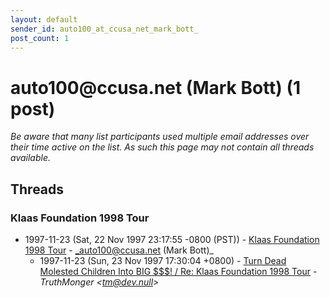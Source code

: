 ```yaml
---
layout: default
sender_id: auto100_at_ccusa_net_mark_bott_
post_count: 1
---
```


# auto100<span>@</span>ccusa.net (Mark Bott) (1 post)

_Be aware that many list participants used multiple email addresses over their time active on the list. As such this page may not contain all threads available._

## Threads

### Klaas Foundation 1998 Tour
+ 1997-11-23 (Sat, 22 Nov 1997 23:17:55 -0800 (PST)) - [Klaas Foundation 1998 Tour](/archive/1997/11/7ee448a2a73b41fd295a6c28a33db315ac5bbde5e987d189f39c877801b2b0f8) - _auto100@ccusa.net (Mark Bott)_
  + 1997-11-23 (Sun, 23 Nov 1997 17:30:04 +0800) - [Turn Dead Molested Children Into BIG $$$! / Re: Klaas Foundation 1998 Tour](/archive/1997/11/63c06c0437d8e7c000f398876f08673aabd2e6a96b89f3c3beed443b4d347f48) - _TruthMonger \<tm@dev.null\>_


